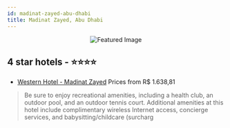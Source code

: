 ```yaml
---
id: madinat-zayed-abu-dhabi
title: Madinat Zayed, Abu Dhabi
---
```


<center><img src="https://i.travelapi.com/hotels/13000000/12660000/12655400/12655306/c07d196e_z.jpg" alt="Featured Image" /></center>


##  4 star hotels - ⭐️⭐️⭐️⭐️

-    [Western Hotel - Madinat Zayed](https://us.hurb.com/hotels/madinat-zayed/western-hotel-madinat-zayed-JNP-JP098002?cmp=18055) Prices from R$ 1.638,81
   > Be sure to enjoy recreational amenities, including a health club, an outdoor pool, and an outdoor tennis court. Additional amenities at this hotel include complimentary wireless Internet access, concierge services, and babysitting/childcare (surcharg
